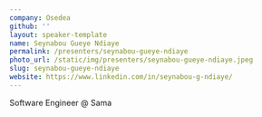 ```yaml
---
company: Osedea
github: ''
layout: speaker-template
name: Seynabou Gueye Ndiaye
permalink: /presenters/seynabou-gueye-ndiaye
photo_url: /static/img/presenters/seynabou-gueye-ndiaye.jpeg
slug: seynabou-gueye-ndiaye
website: https://www.linkedin.com/in/seynabou-g-ndiaye/
---
```


Software Engineer @ Sama
